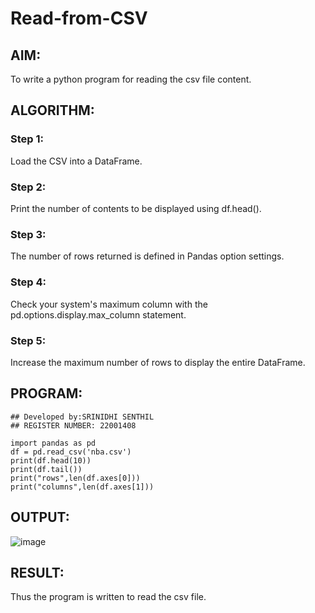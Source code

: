 # Read-from-CSV

## AIM:

To write a python program for reading the csv file content.
## ALGORITHM:
### Step 1:
Load the CSV into a DataFrame.
### Step 2:

Print the number of contents to be displayed using df.head().
### Step 3:

The number of rows returned is defined in Pandas option settings.
### Step 4:

Check your system's maximum column with the pd.options.display.max_column statement.
### Step 5:

Increase the maximum number of rows to display the entire DataFrame.
## PROGRAM:
```
## Developed by:SRINIDHI SENTHIL
## REGISTER NUMBER: 22001408

import pandas as pd
df = pd.read_csv('nba.csv')
print(df.head(10))
print(df.tail())
print("rows",len(df.axes[0]))
print("columns",len(df.axes[1]))
```

## OUTPUT:

![image](https://user-images.githubusercontent.com/121373170/214645167-8156b7a9-c467-4ccb-b506-19cd4ef4ff36.png)


## RESULT:
Thus the program is written to read the csv file.
